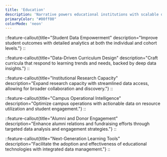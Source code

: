 ```yaml
---
title: 'Education'
description: 'Narrative powers educational institutions with scalable data collaboration tools for student success and research advancement.'
primaryColor: "#00ff00"
colorMode: 'neon'
---
```

::feature-callout{title="Student Data Empowerment" description="Improve student outcomes with detailed analytics at both the individual and cohort levels."}
::

::feature-callout{title="Data-Driven Curriculum Design" description="Craft curricula that respond to learning trends and needs, backed by deep data insights."}
::

::feature-callout{title="Institutional Research Capacity" description="Expand research capacity with streamlined data access, allowing for broader collaboration and discovery."}
::

::feature-callout{title="Campus Operational Intelligence" description="Optimize campus operations with actionable data on resource utilization and student engagement."}
::

::feature-callout{title="Alumni and Donor Engagement" description="Enhance alumni relations and fundraising efforts through targeted data analysis and engagement strategies."}
::

::feature-callout{title="Next-Generation Learning Tools" description="Facilitate the adoption and effectiveness of educational technologies with integrated data management."}
::